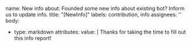 name: New info
about: Founded some new info about existing bot? Inform us to update info.
title: "[NewInfo]"
labels: contribution, info
assignees: ''
body:
  - type: markdown
    attributes:
      value: |
        Thanks for taking the time to fill out this info report!


